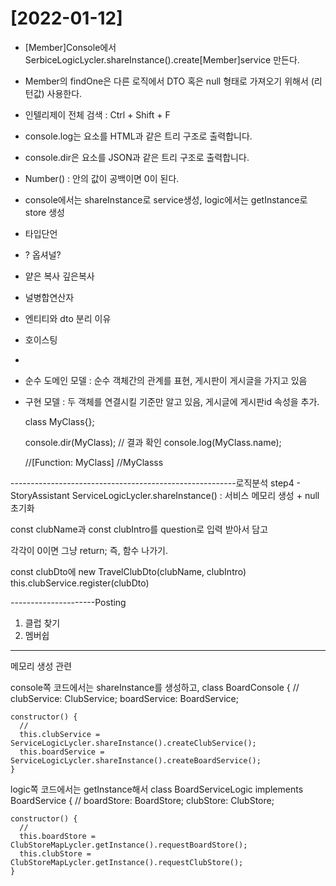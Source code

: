 # [2022-01-12]

* [Member]Console에서 
SerbiceLogicLycler.shareInstance().create[Member]service 만든다.

* Member의 findOne은 다른 로직에서 
DTO 혹은 null 형태로 가져오기 위해서 (리턴값) 사용한다.

* 인텔리제이 전체 검색 : Ctrl + Shift + F

- console.log는 요소를 HTML과 같은 트리 구조로 출력합니다.
- console.dir은 요소를 JSON과 같은 트리 구조로 출력합니다.

- Number() : 안의 값이 공백이면 0이 된다.

- console에서는 shareInstance로 service생성, logic에서는 getInstance로 store 생성

- 타입단언
- ? 옵셔널?
- 얕은 복사 깊은복사
- 널병합연산자
- 엔티티와 dto 분리 이유
- 호이스팅
- 

- 순수 도메인 모델 : 순수 객체간의 관계를 표현, 게시판이 게시글을 가지고 있음
- 구현 모델 : 두 객체를 연결시킬 기준만 알고 있음, 게시글에 게시판id 속성을 추가. 

    class MyClass{};

    console.dir(MyClass); // 결과 확인
    console.log(MyClass.name);

    //[Function: MyClass]
    //MyClasss

--------------------------------------------------------로직분석
step4 - StoryAssistant
ServiceLogicLycler.shareInstance() : 서비스 메모리 생성 + null 초기화


const clubName과 const clubIntro를 question로 입력 받아서 담고

각각이 0이면 그냥 return; 즉, 함수 나가기.

const clubDto에 new TravelClubDto(clubName, clubIntro)
this.clubService.register(clubDto)


---------------------Posting
1. 클럽 찾기
2. 멤버쉽


------
메모리 생성 관련

console쪽 코드에서는 shareInstance를 생성하고,
    class BoardConsole {
    //
    clubService: ClubService;
    boardService: BoardService;

    constructor() {
      //
      this.clubService = ServiceLogicLycler.shareInstance().createClubService();
      this.boardService = ServiceLogicLycler.shareInstance().createBoardService();
    }

logic쪽 코드에서는 getInstance해서 
    class BoardServiceLogic implements      BoardService {
    //
    boardStore: BoardStore;
    clubStore: ClubStore;

    constructor() {
      //
      this.boardStore = ClubStoreMapLycler.getInstance().requestBoardStore();
      this.clubStore = ClubStoreMapLycler.getInstance().requestClubStore();
    }

